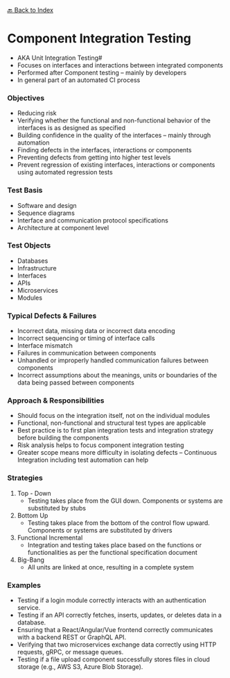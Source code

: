[🔙 Back to Index](../index.md)

# Component Integration Testing
* AKA Unit Integration Testing#
* Focuses on interfaces and interactions between integrated components
* Performed after Component testing – mainly by developers
* In general part of an automated CI process

### Objectives
* Reducing risk
* Verifying whether the functional and non-functional behavior of the interfaces is as designed as specified
* Building confidence in the quality of the interfaces – mainly through automation
* Finding defects in the interfaces, interactions or components
* Preventing defects from getting into higher test levels
* Prevent regression of existing interfaces, interactions or components using automated regression tests

### Test Basis
* Software and design
* Sequence diagrams
* Interface and communication protocol specifications
* Architecture at component level

### Test Objects
* Databases
* Infrastructure
* Interfaces
* APIs
* Microservices
* Modules

### Typical Defects & Failures
* Incorrect data, missing data or incorrect data encoding
* Incorrect sequencing or timing of interface calls
* Interface mismatch
* Failures in communication between components
* Unhandled or improperly handled communication failures between components
* Incorrect assumptions about the meanings, units or boundaries of the data being passed between components

### Approach & Responsibilities
* Should focus on the integration itself, not on the individual modules
* Functional, non-functional and structural test types are applicable
* Best practice is to first plan integration tests and integration strategy before building the components
* Risk analysis helps to focus component integration testing
* Greater scope means more difficulty in isolating defects – Continuous Integration including test automation can help

### Strategies
1. Top - Down
   * Testing takes place from the GUI down. Components or systems are substituted by stubs
2. Bottom Up
   * Testing takes place from the bottom of the control flow upward. Components or systems are substituted by drivers
3. Functional Incremental
   * Integration and testing takes place based on the functions or functionalities as per the functional specification document
4. Big-Bang
   * All units are linked at once, resulting in a complete system

### Examples
* Testing if a login module correctly interacts with an authentication service.
* Testing if an API correctly fetches, inserts, updates, or deletes data in a database.
* Ensuring that a React/Angular/Vue frontend correctly communicates with a backend REST or GraphQL API.
* Verifying that two microservices exchange data correctly using HTTP requests, gRPC, or message queues.
* Testing if a file upload component successfully stores files in cloud storage (e.g., AWS S3, Azure Blob Storage).
